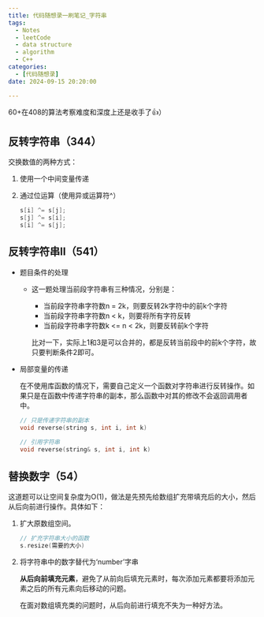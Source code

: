 ```yaml
---
title: 代码随想录一刷笔记_字符串
tags: 
  - Notes
  - leetCode
  - data structure
  - algorithm
  - C++
categories: 
  - [代码随想录]
date: 2024-09-15 20:20:00

---
```


60+在408的算法考察难度和深度上还是收手了👍）

<!-- more -->

## 反转字符串（344）

交换数值的两种方式：

1. 使用一个中间变量传递

2. 通过位运算（使用异或运算符^）

   ```c++
   s[i] ^= s[j];
   s[j] ^= s[i];
   s[i] ^= s[j];
   ```



## 反转字符串Ⅱ（541）

- 题目条件的处理

  - 这一题处理当前段字符串有三种情况，分别是：

    - 当前段字符串字符数n = 2k，则要反转2k字符中的前k个字符
    - 当前段字符串字符数n < k，则要将所有字符反转
    - 当前段字符串字符数k <= n < 2k，则要反转前k个字符

    比对一下，实际上1和3是可以合并的，都是反转当前段中的前k个字符，故只要判断条件2即可。

- 局部变量的传递

  在不使用库函数的情况下，需要自己定义一个函数对字符串进行反转操作。如果只是在函数中传递字符串的副本，那么函数中对其的修改不会返回调用者中。

  ```c++
  // 只是传递字符串的副本
  void reverse(string s, int i, int k)
      
  // 引用字符串
  void reverse(string& s, int i, int k)
  ```

  

## 替换数字（54）

这道题可以让空间复杂度为O(1)，做法是先预先给数组扩充带填充后的大小，然后从后向前进行操作。具体如下：

1. 扩大原数组空间。

   ```c++
   // 扩充字符串大小的函数
   s.resize(需要的大小)
   ```

   

2. 将字符串中的数字替代为‘number’字串

   **从后向前填充元素**，避免了从前向后填充元素时，每次添加元素都要将添加元素之后的所有元素向后移动的问题。

   在面对数组填充类的问题时，从后向前进行填充不失为一种好方法。
